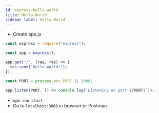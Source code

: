 ```yaml
---
id: express-hello-world
title: Hello World
sidebar_label: Hello World
---
```


- Create app.js

```js filename="app.js"
const express = require("express");

const app = express();

app.get("/", (req, res) => {
  res.send("Hello World!");
});

const PORT = process.env.PORT || 3000;

app.listen(PORT, () => console.log(`Listening on port ${PORT}`));
```

- `npm run start`
- Go to `localhost:3000` in browser or Postman
